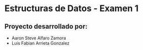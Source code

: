 # Estructuras de Datos - Examen 1

## Proyecto desarrollado por:
* Aaron Steve Alfaro Zamora
* Luis Fabian Arrieta Gonzalez
